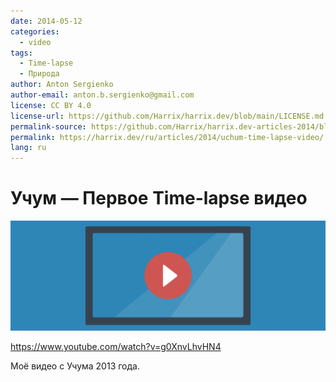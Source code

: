 ```yaml
---
date: 2014-05-12
categories:
  - video
tags:
  - Time-lapse
  - Природа
author: Anton Sergienko
author-email: anton.b.sergienko@gmail.com
license: CC BY 4.0
license-url: https://github.com/Harrix/harrix.dev/blob/main/LICENSE.md
permalink-source: https://github.com/Harrix/harrix.dev-articles-2014/blob/main/uchum-time-lapse-video/uchum-time-lapse-video.md
permalink: https://harrix.dev/ru/articles/2014/uchum-time-lapse-video/
lang: ru
---
```


# Учум — Первое Time-lapse видео

![Featured image](featured-image.svg)

<https://www.youtube.com/watch?v=g0XnvLhvHN4>

Моё видео с Учума 2013 года.

